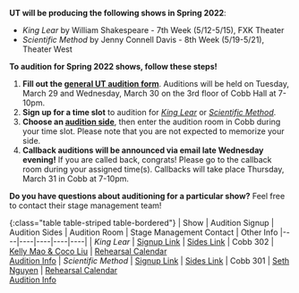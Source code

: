 **UT will be producing the following shows in Spring 2022**:

* *King Lear* by William Shakespeare - 7th Week (5/12-5/15), FXK Theater
* *Scientific Method* by Jenny Connell Davis - 8th Week (5/19-5/21), Theater West

**To audition for Spring 2022 shows, follow these steps!**

1. **Fill out the [general UT audition form](https://bit.ly/UTSpring2022Auditions)**. Auditions will be held on Tuesday, March 29 and Wednesday, March 30 on the 3rd floor of Cobb Hall at 7-10pm.
2. **Sign up for a time slot** to audition for [*King Lear*](https://bit.ly/KingLearAuditionSignup.) or [*Scientific Method*](https://bit.ly/ScientificMethodAuditionSignup.).
3. **Choose an [audition side](https://bit.ly/UTSpring22AuditionSides)**, then enter the audition room in Cobb during your time slot. Please note that you are not expected to memorize your side.
4. **Callback auditions will be announced via email late Wednesday evening!** If you are called back, congrats! Please go to the callback room during your assigned time(s). Callbacks will take place Thursday, March 31 in Cobb at 7-10pm.

**Do you have questions about auditioning for a particular show?** Feel free to contact their stage management team!

{:class="table table-striped table-bordered"}
| Show | Audition Signup | Audition Sides | Audition Room | Stage Management Contact | Other Info
|----|----|----|----|----|
| *King Lear* | [Signup Link](https://bit.ly/KingLearAuditionSignup) | [Sides Link](https://drive.google.com/drive/folders/1mFOXZPr7QzPpBQP-vPyQgXw0PzJBTjF3?usp=sharing) | Cobb 302 | [Kelly Mao & Coco Liu](mailto:springlear.sm@gmail.com) | [Rehearsal Calendar](https://docs.google.com/document/d/167wmd5xOjBfX98n4eh16ndHQjzfOGdauPXnS7uFvrTA/edit?usp=sharing) <br> [Audition Info](https://docs.google.com/document/d/10yO9EGDR4kLCwOJ0vvGpHDJUlxlosY0sZ2WasCQClic/edit?usp=sharing)
| *Scientific Method* | [Signup Link](https://bit.ly/ScientificMethodAuditionSignup) | [Sides Link](https://drive.google.com/drive/folders/1TrOhQBCRgtFWEbcHlmtAcjQDHXl1AvKf?usp=sharing) | Cobb 301 | [Seth Nguyen](mailto:anguyen34@uchicago.edu) | [Rehearsal Calendar](https://drive.google.com/file/d/1Cbln7hm82oYbs-TmOmcoHvzTcFRuOlgw/view) <br> [Audition Info](https://drive.google.com/file/d/1grXt325K-OYRaxjydCQe_Cn_M_BFMX_8/view)